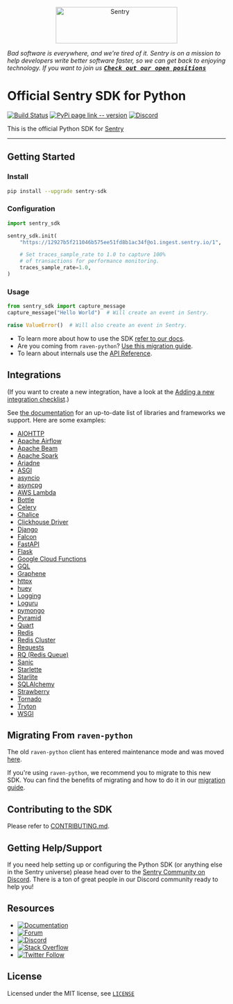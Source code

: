 <p align="center">
  <a href="https://sentry.io/?utm_source=github&utm_medium=logo" target="_blank">
    <img src="https://sentry-brand.storage.googleapis.com/sentry-wordmark-dark-280x84.png" alt="Sentry" width="280" height="84">
  </a>
</p>

_Bad software is everywhere, and we're tired of it. Sentry is on a mission to help developers write better software faster, so we can get back to enjoying technology. If you want to join us [<kbd>**Check out our open positions**</kbd>](https://sentry.io/careers/)_

# Official Sentry SDK for Python

[![Build Status](https://github.com/getsentry/sentry-python/actions/workflows/ci.yml/badge.svg)](https://github.com/getsentry/sentry-python/actions/workflows/ci.yml)
[![PyPi page link -- version](https://img.shields.io/pypi/v/sentry-sdk.svg)](https://pypi.python.org/pypi/sentry-sdk)
[![Discord](https://img.shields.io/discord/621778831602221064)](https://discord.gg/cWnMQeA)

This is the official Python SDK for [Sentry](http://sentry.io/)

---

## Getting Started

### Install

```bash
pip install --upgrade sentry-sdk
```

### Configuration

```python
import sentry_sdk

sentry_sdk.init(
    "https://12927b5f211046b575ee51fd8b1ac34f@o1.ingest.sentry.io/1",

    # Set traces_sample_rate to 1.0 to capture 100%
    # of transactions for performance monitoring.
    traces_sample_rate=1.0,
)
```

### Usage

```python
from sentry_sdk import capture_message
capture_message("Hello World")  # Will create an event in Sentry.

raise ValueError()  # Will also create an event in Sentry.
```

- To learn more about how to use the SDK [refer to our docs](https://docs.sentry.io/platforms/python/).
- Are you coming from `raven-python`? [Use this migration guide](https://docs.sentry.io/platforms/python/migration/).
- To learn about internals use the [API Reference](https://getsentry.github.io/sentry-python/).

## Integrations

(If you want to create a new integration, have a look at the [Adding a new integration checklist](CONTRIBUTING.md#adding-a-new-integration-checklist).)

See [the documentation](https://docs.sentry.io/platforms/python/integrations/) for an up-to-date list of libraries and frameworks we support. Here are some examples:

- [AIOHTTP](https://docs.sentry.io/platforms/python/integrations/aiohttp/)
- [Apache Airflow](https://docs.sentry.io/platforms/python/integrations/airflow/)
- [Apache Beam](https://docs.sentry.io/platforms/python/integrations/beam/)
- [Apache Spark](https://docs.sentry.io/platforms/python/integrations/pyspark/)
- [Ariadne](https://docs.sentry.io/platforms/python/integrations/ariadne/)
- [ASGI](https://docs.sentry.io/platforms/python/integrations/asgi/)
- [asyncio](https://docs.sentry.io/platforms/python/integrations/asyncio/)
- [asyncpg](https://docs.sentry.io/platforms/python/integrations/asyncpg/)
- [AWS Lambda](https://docs.sentry.io/platforms/python/integrations/aws-lambda/)
- [Bottle](https://docs.sentry.io/platforms/python/integrations/bottle/)
- [Celery](https://docs.sentry.io/platforms/python/integrations/celery/)
- [Chalice](https://docs.sentry.io/platforms/python/integrations/chalice/)
- [Clickhouse Driver](https://docs.sentry.io/platforms/python/integrations/clickhouse-driver/)
- [Django](https://docs.sentry.io/platforms/python/integrations/django/)
- [Falcon](https://docs.sentry.io/platforms/python/integrations/falcon/)
- [FastAPI](https://docs.sentry.io/platforms/python/integrations/fastapi/)
- [Flask](https://docs.sentry.io/platforms/python/integrations/flask/)
- [Google Cloud Functions](https://docs.sentry.io/platforms/python/integrations/gcp-functions/)
- [GQL](https://docs.sentry.io/platforms/python/integrations/gql/)
- [Graphene](https://docs.sentry.io/platforms/python/integrations/graphene/)
- [httpx](https://docs.sentry.io/platforms/python/integrations/httpx/)
- [huey](https://docs.sentry.io/platforms/python/integrations/huey/)
- [Logging](https://docs.sentry.io/platforms/python/integrations/logging/)
- [Loguru](https://docs.sentry.io/platforms/python/integrations/loguru/)
- [pymongo](https://docs.sentry.io/platforms/python/integrations/pymongo/)
- [Pyramid](https://docs.sentry.io/platforms/python/integrations/pyramid/)
- [Quart](https://docs.sentry.io/platforms/python/integrations/quart/)
- [Redis](https://docs.sentry.io/platforms/python/integrations/redis/)
- [Redis Cluster](https://docs.sentry.io/platforms/python/integrations/rediscluster/)
- [Requests](https://docs.sentry.io/platforms/python/integrations/requests/)
- [RQ (Redis Queue)](https://docs.sentry.io/platforms/python/integrations/rq/)
- [Sanic](https://docs.sentry.io/platforms/python/integrations/sanic/)
- [Starlette](https://docs.sentry.io/platforms/python/integrations/starlette/)
- [Starlite](https://docs.sentry.io/platforms/python/integrations/starlite/)
- [SQLAlchemy](https://docs.sentry.io/platforms/python/integrations/sqlalchemy/)
- [Strawberry](https://docs.sentry.io/platforms/python/integrations/strawberry/)
- [Tornado](https://docs.sentry.io/platforms/python/integrations/tornado/)
- [Tryton](https://docs.sentry.io/platforms/python/integrations/tryton/)
- [WSGI](https://docs.sentry.io/platforms/python/integrations/wsgi/)

## Migrating From `raven-python`

The old `raven-python` client has entered maintenance mode and was moved [here](https://github.com/getsentry/raven-python).

If you're using `raven-python`, we recommend you to migrate to this new SDK. You can find the benefits of migrating and how to do it in our [migration guide](https://docs.sentry.io/platforms/python/migration/).

## Contributing to the SDK

Please refer to [CONTRIBUTING.md](CONTRIBUTING.md).

## Getting Help/Support

If you need help setting up or configuring the Python SDK (or anything else in the Sentry universe) please head over to the [Sentry Community on Discord](https://discord.com/invite/Ww9hbqr). There is a ton of great people in our Discord community ready to help you!

## Resources

- [![Documentation](https://img.shields.io/badge/documentation-sentry.io-green.svg)](https://docs.sentry.io/quickstart/)
- [![Forum](https://img.shields.io/badge/forum-sentry-green.svg)](https://forum.sentry.io/c/sdks)
- [![Discord](https://img.shields.io/discord/621778831602221064)](https://discord.gg/Ww9hbqr)
- [![Stack Overflow](https://img.shields.io/badge/stack%20overflow-sentry-green.svg)](http://stackoverflow.com/questions/tagged/sentry)
- [![Twitter Follow](https://img.shields.io/twitter/follow/getsentry?label=getsentry&style=social)](https://twitter.com/intent/follow?screen_name=getsentry)

## License

Licensed under the MIT license, see [`LICENSE`](LICENSE)
